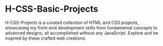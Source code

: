 # H-CSS-Basic-Projects
 H-CSS-Projects is a curated collection of HTML and CSS projects, showcasing my front-end development skills from fundamental concepts to advanced designs, all accomplished without any JavaScript. Explore and be inspired by these crafted web creations.
